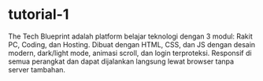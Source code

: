 # tutorial-1
The Tech Blueprint adalah platform belajar teknologi dengan 3 modul: Rakit PC, Coding, dan Hosting. Dibuat dengan HTML, CSS, dan JS dengan desain modern, dark/light mode, animasi scroll, dan login terproteksi. Responsif di semua perangkat dan dapat dijalankan langsung lewat browser tanpa server tambahan.
